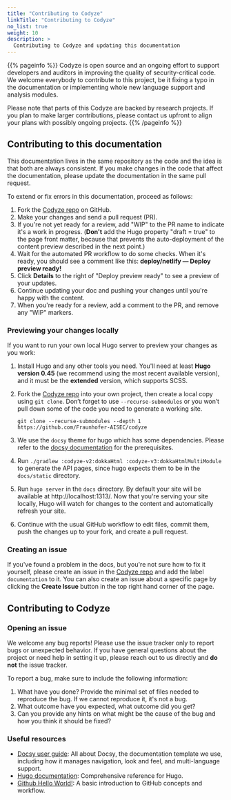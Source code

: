 ```yaml
---
title: "Contributing to Codyze"
linkTitle: "Contributing to Codyze"
no_list: true
weight: 10
description: >
  Contributing to Codyze and updating this documentation
---
```


{{% pageinfo %}}
Codyze is open source and an ongoing effort to support developers and auditors in improving the quality of security-critical code. We welcome everybody to contribute to this project, be it fixing a typo in the documentation or implementing whole new language support and analysis modules.

Please note that parts of this Codyze are backed by research projects. If you plan to make larger contributions, please contact us upfront to align your plans with possibly ongoing projects.
{{% /pageinfo %}}


## Contributing to this documentation

This documentation lives in the same repository as the code and the idea is that both are always consistent. If you make changes in the code that affect the documentation, please update the documentation in the same pull request.

To extend or fix errors in this documentation, proceed as follows:

1. Fork the [Codyze repo](https://github.com/Fraunhofer-AISEC/codyze) on GitHub.
1. Make your changes and send a pull request (PR).
1. If you're not yet ready for a review, add "WIP" to the PR name to indicate 
  it's a work in progress. (**Don't** add the Hugo property 
  "draft = true" to the page front matter, because that prevents the 
  auto-deployment of the content preview described in the next point.)
1. Wait for the automated PR workflow to do some checks. When it's ready,
  you should see a comment like this: **deploy/netlify — Deploy preview ready!**
1. Click **Details** to the right of "Deploy preview ready" to see a preview
  of your updates.
1. Continue updating your doc and pushing your changes until you're happy with 
  the content.
1. When you're ready for a review, add a comment to the PR, and remove any
  "WIP" markers.

### Previewing your changes locally

If you want to run your own local Hugo server to preview your changes as you work:

1. Install Hugo and any other tools you need. You'll need at least **Hugo version 0.45** (we recommend using the most recent available version), and it must be the **extended** version, which supports SCSS.
1. Fork the [Codyze repo](https://github.com/Fraunhofer-AISEC/codyze) into your own project, then create a local copy using `git clone`. Don’t forget to use `--recurse-submodules` or you won’t pull down some of the code you need to generate a working site.

    ```
    git clone --recurse-submodules --depth 1 https://github.com/Fraunhofer-AISEC/codyze
    ```

1. We use the `docsy` theme for hugo which has some dependencies. Please refer to the [docsy documentation](https://www.docsy.dev/docs/get-started/other-options/#prerequisites) for the prerequisites.
1. Run `./gradlew :codyze-v2:dokkaHtml :codyze-v3:dokkaHtmlMultiModule` to generate the API pages, since hugo expects them to be in the `docs/static` directory.
1. Run `hugo server` in the `docs` directory. By default your site will be available at http://localhost:1313/. Now that you're serving your site locally, Hugo will watch for changes to the content and automatically refresh your site.
1. Continue with the usual GitHub workflow to edit files, commit them, push the
  changes up to your fork, and create a pull request.

### Creating an issue

If you've found a problem in the docs, but you're not sure how to fix it yourself, please create an issue in the [Codyze repo](https://github.com/Fraunhofer-AISEC/codyze/issues) and add the label `documentation` to it. You can also create an issue about a specific page by clicking the **Create Issue** button in the top right hand corner of the page.

## Contributing to Codyze

### Opening an issue

We welcome any bug reports! Please use the issue tracker only to report bugs or unexpected behavior. If you have general questions about the project or need help in setting it up, please reach out to us directly and **do not** the issue tracker.

To report a bug, make sure to include the following information:

1. What have you done? Provide the minimal set of files needed to reproduce the bug. If we cannot reproduce it, it's not a bug.
1. What outcome have you expected, what outcome did you get?
1. Can you provide any hints on what might be the cause of the bug and how you think it should be fixed?


### Useful resources

* [Docsy user guide](https://github.com/google/docsy): All about Docsy, the documentation template we use, including how it manages navigation, look and feel, and multi-language support.
* [Hugo documentation](https://gohugo.io/documentation/): Comprehensive reference for Hugo.
* [Github Hello World!](https://guides.github.com/activities/hello-world/): A basic introduction to GitHub concepts and workflow.


